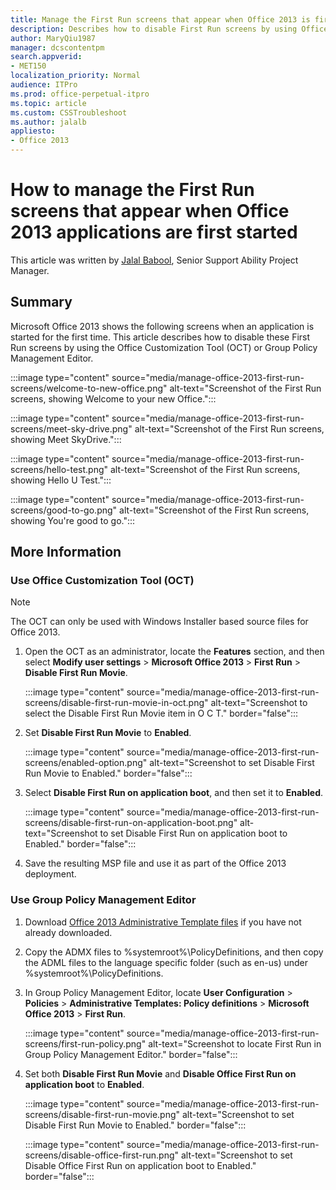 ```yaml
---
title: Manage the First Run screens that appear when Office 2013 is first launched
description: Describes how to disable First Run screens by using Office Customization Tool (OCT) or Group Policy Management Editor. 
author: MaryQiu1987
manager: dcscontentpm
search.appverid: 
- MET150
localization_priority: Normal
audience: ITPro
ms.prod: office-perpetual-itpro
ms.topic: article
ms.custom: CSSTroubleshoot
ms.author: jalalb
appliesto:
- Office 2013
---
```


# How to manage the First Run screens that appear when Office 2013 applications are first started

This article was written by [Jalal Babool](https://social.technet.microsoft.com/profile/JalalB+-+MSFT), Senior Support Ability Project Manager.

## Summary

Microsoft Office 2013 shows the following screens when an application is started for the first time. This article describes how to disable these First Run screens by using the Office Customization Tool (OCT) or Group Policy Management Editor.

:::image type="content" source="media/manage-office-2013-first-run-screens/welcome-to-new-office.png" alt-text="Screenshot of the First Run screens, showing Welcome to your new Office.":::

:::image type="content" source="media/manage-office-2013-first-run-screens/meet-sky-drive.png" alt-text="Screenshot of the First Run screens, showing Meet SkyDrive.":::

:::image type="content" source="media/manage-office-2013-first-run-screens/hello-test.png" alt-text="Screenshot of the First Run screens, showing Hello U Test.":::

:::image type="content" source="media/manage-office-2013-first-run-screens/good-to-go.png" alt-text="Screenshot of the First Run screens, showing You're good to go.":::

## More Information

### Use Office Customization Tool (OCT)

> [!NOTE]
> The OCT can only be used with Windows Installer based source files for Office 2013.

1. Open the OCT as an administrator, locate the **Features** section, and then select **Modify user settings** > **Microsoft Office 2013** > **First Run** > **Disable First Run Movie**.
 
   :::image type="content" source="media/manage-office-2013-first-run-screens/disable-first-run-movie-in-oct.png" alt-text="Screenshot to select the Disable First Run Movie item in O C T." border="false":::

1. Set **Disable First Run Movie** to **Enabled**.

   :::image type="content" source="media/manage-office-2013-first-run-screens/enabled-option.png" alt-text="Screenshot to set Disable First Run Movie to Enabled." border="false":::

1. Select **Disable First Run on application boot**, and then set it to **Enabled**.

   :::image type="content" source="media/manage-office-2013-first-run-screens/disable-first-run-on-application-boot.png" alt-text="Screenshot to set Disable First Run on application boot to Enabled." border="false":::

1. Save the resulting MSP file and use it as part of the Office 2013 deployment.

### Use Group Policy Management Editor

1. Download [Office 2013 Administrative Template files](https://www.microsoft.com/download/details.aspx?id=35554
) if you have not already downloaded.
1. Copy the ADMX files to %systemroot%\PolicyDefinitions, and then copy the ADML files to the language specific folder (such as en-us) under %systemroot%\PolicyDefinitions.
1. In Group Policy Management Editor, locate **User Configuration** > **Policies** > **Administrative Templates: Policy definitions** > **Microsoft Office 2013** > **First Run**.

   :::image type="content" source="media/manage-office-2013-first-run-screens/first-run-policy.png" alt-text="Screenshot to locate First Run in Group Policy Management Editor." border="false":::

1. Set both **Disable First Run Movie** and **Disable Office First Run on application boot** to **Enabled**.

   :::image type="content" source="media/manage-office-2013-first-run-screens/disable-first-run-movie.png" alt-text="Screenshot to set Disable First Run Movie to Enabled." border="false":::

   :::image type="content" source="media/manage-office-2013-first-run-screens/disable-office-first-run.png" alt-text="Screenshot to set Disable Office First Run on application boot to Enabled." border="false":::